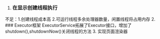 1.	### 在显示创建线程执行
不足：1.创建线程成本高 2.可运行线程多余处理器数量，闲置线程将占用内存
2.	### Executor框架
ExecutorService拓展了Executor接口，增加了shutdown(),shutdownNow()关闭线程的方法
3. 实现页面渲染器